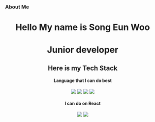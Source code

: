 <h3>About Me</h3>
<p align="center">
</p>

    
 
<div align="center">
 
<h1>Hello My name is Song Eun Woo</h1>
<h1>Junior developer</h1>
<h2>Here is my Tech Stack</h2>
<h4>Language that I can do best</h4>
    <div>
    <img src="https://img.shields.io/badge/node-339933.svg?&style=for-the-badge&logo=node.js&logoColor=white">
    <img src="https://img.shields.io/badge/javascript-F7DF1E.svg?&style=for-the-badge&logo=JavaScript&logoColor=black">
    <img src="https://img.shields.io/badge/express-000000.svg?&style=for-the-badge&logo=express&logoColor=white">
    <img src="https://img.shields.io/badge/react-61DAFB.svg?&style=for-the-badge&logo=React&logoColor=black">
</div>
<h4>I can do on React</h4>
<div>
    <img src="https://img.shields.io/badge/react%20query-CA4245.svg?&style=for-the-badge&logo=React%20Query&logoColor=white">
    <img src="https://img.shields.io/badge/redux-764ABC.svg?&style=for-the-badge&logo=Redux&logoColor=white">
                                                                                                                      
</div>
   
